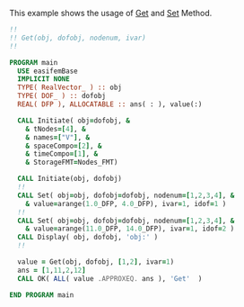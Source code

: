 This example shows the usage of [Get](Get.md)  and [Set](Set.md) Method.

```fortran
!!
!! Get(obj, dofobj, nodenum, ivar)
!!
```

```fortran
PROGRAM main
  USE easifemBase
  IMPLICIT NONE
  TYPE( RealVector_ ) :: obj
  TYPE( DOF_ ) :: dofobj
  REAL( DFP ), ALLOCATABLE :: ans( : ), value(:)
```

```fortran
  CALL Initiate( obj=dofobj, &
    & tNodes=[4], &
    & names=["V"], &
    & spaceCompo=[2], &
    & timeCompo=[1], &
    & StorageFMT=Nodes_FMT)
```

```fortran
  CALL Initiate(obj, dofobj)
  !!
  CALL Set( obj=obj, dofobj=dofobj, nodenum=[1,2,3,4], &
    & value=arange(1.0_DFP, 4.0_DFP), ivar=1, idof=1 )
  !!
  CALL Set( obj=obj, dofobj=dofobj, nodenum=[1,2,3,4], &
    & value=arange(11.0_DFP, 14.0_DFP), ivar=1, idof=2 )
  CALL Display( obj, dofobj, 'obj:' )
  !!
```

```fortran
  value = Get(obj, dofobj, [1,2], ivar=1)
  ans = [1,11,2,12]
  CALL OK( ALL( value .APPROXEQ. ans ), 'Get'  )
```

```fortran
END PROGRAM main
```
